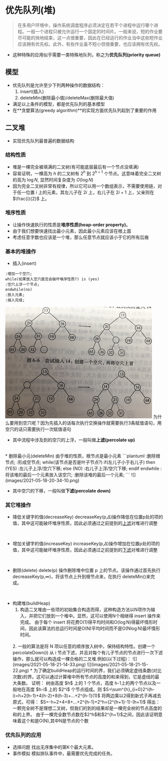 # 优先队列(堆)
> 在多用户环境中，操作系统调度程序必须决定在若干个进程中运行哪个进程。一般一个进程只被允许运行一个固定的时间片。一般来说，短的作业要尽可能的快地结束，这一点很重要，因此在已经运行的作业当中这些短作业应该拥有优先权。此外，有些作业虽不短小但很重要，也应该拥有优先权。
* 这种特殊的应用似乎需要一类特殊地队列，称之为**优先队列(priority queue)**

## 模型
* 优先队列是允许至少下列两种操作的数据结构：
  1. insert(插入)
  2. deleteMin(删除最小值)/deleteMax(删除最大值)
* 满足以上条件的模型，都是优先队列的基本模型
* 在**贪婪算法(greedy algorithm)**的实现方面优先队列起到了重要的作用

## 二叉堆
* 实现优先队列最普遍的数据结构

### 结构性质
* 堆是一棵完全被填满的二叉树(有可能底层最后有一个节点没填满)
* 容易证明，一棵高为 $h$ 的二叉树有 $2^{h}$ 到 $2^{h+1}$ 个节点。这意味着完全二叉树的高为 $\log N$, 显然时间复杂度为 $O(\log N)$
* 因为完全二叉树非常有规律，所以它可以用一个数组表示，不需要使用链，对于任一位置 $i$ 上的元素，其左儿子在 $2i$ 上，右儿子在 $2i+1$ 上，父亲则在$\frac{i}{2}$ 上。

### 堆序性质
* 让操作快速执行的性质是**堆序性质(heap-order property)**。
* 由于我们想要快速找出最小元素，因此最小元素应该在根上面
* 考虑任意字数也应该是一个堆，那么任意节点就应该小于它的所有后裔

### 基本的堆操作
* 插入(insert)
```plantuml
:增加一个空穴;
while(如果放入空穴是否会破坏堆序性质?) is (yes)
:空穴上浮一个节点;
endwhile(no)
:放入元素;
:插入完成;
```
![](images/2021-05-18-20-19-32.png)
为什么要用到空穴呢？因为先插入的话每次执行交换操作就需要执行3条赋值语句，用空穴的话只需要执行一次赋值语句

* 其中流程中涉及到的空穴的上浮，一般叫做<span id="上滤">**上滤(percolate up)**</span>
</br>
* 删除最小元(deleteMin)
  由于堆的性质，根节点是最小元素
```plantuml
:删除根节点;
:形成空节点;
while(该节点是否是叶子节点?)
if(左儿子小于右儿子) then (YES)
:左儿子上浮/空穴下移;
else (NO)
:右儿子上浮/空穴下移;
endif
endwhile
:将该堆的最后一个元素放入该空穴;
:删除该堆的最后一个元素;
```
![](images/2021-05-18-20-34-10.png)

* 其中空穴的下移，一般叫做<span id="下滤">**下滤(percolate down)**</span>

### 其它堆操作
* 降低关键字的值(decreaseKey)
  decreaseKey(p,$\Delta$)操作降低在位置p处的项的值，其中这可能破坏堆序性质，因此必须通过之前提到的[上滤](#上滤)对堆进行调整
</br>

* 增加关键字的值(increaseKey)
  increaseKey(p,$\Delta$)操作增加在位置p处的项的值，其中这可能破坏堆序性质，因此必须通过之前提到的[下滤](#上滤)对堆进行调整
</br>

* 删除(delete)
  delete(p) 操作删除堆中位置 p 上的节点。该操作通过首先执行 decreaseKey(p,$\infty$)，将该节点上升到根节点来，在执行 deleteMin()来完成。
</br>

* 构建堆(buildHeap)
  1. 构造二叉堆由一些项的初始集合构造而得，这种构造方法以N项作为输入，并把它们放到一个堆中。显然，这可以使用N个相继得 insert 操作来完成。
  由于每个 insert 将花费O(1)得平均时间和O($\log$N)得最坏情形时间，因此该算法的总运行时间是O(N)平均时间而不是O(N$\log$N)最坏情形时间。
  </br>
  2. 一般的算法是将 N 项以任意的顺序放入树中，保持结构特性。创建一个 percolateDown(i) 从 i 节点下滤，并且对每个有儿子节点的节点进行一次下滤操作，那么就可以构造成一棵合格的二叉堆.例如(以下过程)：
  ![](images/2021-05-18-21-14-33.png)
  ![](images/2021-05-18-21-15-22.png)
  * 为了确定buildHeap的运行时间的界，我们必须确定虚线条数(对比次数)的界。这可以通过计算堆中所有节点的高度的和来得到，它是虚线的最大条数。
    证明：
    树由高度 $h$ 上的 1 个节点，高度 h-1上的两个节点以及一般地在高度 $h-i$ 上的 $2^i$ 个节点组成。则
    $S=\sum^{h}_{i=0}2^i(h-i)=h+2(h-1)+4(h-2)+8(h-3)+...+2^{h-1}(1)$
    将两边乘以2得到新式子再减去原式，可得：
    $S=-h+2+4+8+...+2^{h-1}+2^h=(2^{h+1}-1)-(h+1)$
    得出：
    一颗完全树不是理想二叉树，但我们的到的结果却是一棵完全树的节点高度的和的上界。
    由于一棵完全数节点数在$2^h$和$2^{h+1}$之间，因此该证明意味着这个和是O(N),其中N是节点的个数

### 优先队列的应用
* 选择问题
  找出无序集中的第K个最大元素。
* 事件模拟
  模拟排队事件中，最需要优先完成的任务。
